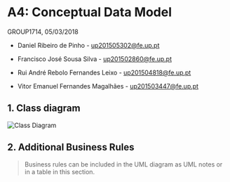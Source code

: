 # A4: Conceptual Data Model
 
 GROUP1714, 05/03/2018 

* Daniel Ribeiro de Pinho - up201505302@fe.up.pt 

* Francisco José Sousa Silva - up201502860@fe.up.pt 

* Rui André Rebolo Fernandes Leixo - up201504818@fe.up.pt 

* Vitor Emanuel Fernandes Magalhães - up201503447@fe.up.pt 


## 1. Class diagram
 
![Class Diagram](https://raw.githubusercontent.com/LastLombax/lbaw1714/master/UML%20Diagram.png?token=AYlAMbyxi91-KBWPxuEzn7cRMbbfSCQyks5arUWHwA%3D%3D)
 
## 2. Additional Business Rules
 
> Business rules can be included in the UML diagram as UML notes or in a table in this section.
